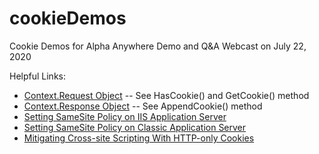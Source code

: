 # cookieDemos
Cookie Demos for Alpha Anywhere Demo and Q&amp;A  Webcast on July 22, 2020

Helpful Links:

* [Context.Request Object](https://documentation.alphasoftware.com/documentation/index?search=api%20objects%20context%20request%20object) -- See HasCookie() and GetCookie() method
* [Context.Response Object](https://documentation.alphasoftware.com/documentation/index?search=api%20objects%20context%20response%20object) -- See AppendCookie() method
* [Setting SameSite Policy on IIS Application Server](https://documentation.alphasoftware.com/documentation/index?search=server%20ref%20web%20project%20settings#section1_Web%20site%20defaults%20(Alpha%20Cloud%20and%20IIS%20Only))
* [Setting SameSite Policy on Classic Application Server](https://documentation.alphasoftware.com/documentation/index?search=application%20server%20settings%20advanced)
* [Mitigating Cross-site Scripting With HTTP-only Cookies](https://docs.microsoft.com/en-us/previous-versions//ms533046(v=vs.85)?redirectedfrom=MSDN)
